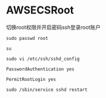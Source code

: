 # AWSECSRoot
切换root权限并开启密码ssh登录root账户
```
sudo passwd root

su

sudo vi /etc/ssh/sshd_config

PasswordAuthentication yes

PermitRootLogin yes

sudo /sbin/service sshd restart

